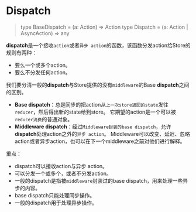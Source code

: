# Dispatch
> type BaseDispatch = (a: Action) => Action
> type Dispatch = (a: Action | AsyncAction) => any

**dispatch**是一个接收`action`或者`异步 action`的函数，该函数分发action给Store的规则有两种：
- 要么一个或多个action。
- 要么不分发任何action。

我们要分清一般的**dispatch**与Store提供的没有`middleware`的Base **dispatch**之间的区别。

- **Base dispatch**：总是同步的把action从`上一次store返回的state`发往`reducer`，然后得出新的state给到store。
 它期望的action是一个可以被`reducer消费`的普通对象。
- **Middleware dispatch**：经过`Middleware封装的base dispatch`，允许**dispatch**处理action之外的`异步 action`。
 Middleware可以改变、延迟、忽略action或者异步action，也可以在下一个middleware之前对他们进行解释。

重点：
- dispatch可以接收action与异步 action。
- 可以分发一个或多个，或者不分发action。
- 一般的dispatch是指被`middleware`封装过的base dispatch，用来处理一些异步的内容。
- base dispatch只能处理同步操作。
- 一般的dispatch用于处理异步操作。